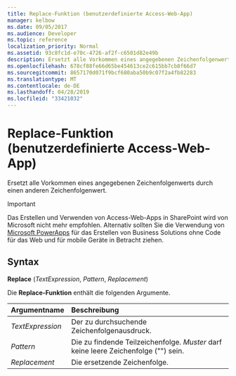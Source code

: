 ```yaml
---
title: Replace-Funktion (benutzerdefinierte Access-Web-App)
manager: kelbow
ms.date: 09/05/2017
ms.audience: Developer
ms.topic: reference
localization_priority: Normal
ms.assetid: 93c8fc1d-e70c-4726-af2f-c6501d82e49b
description: Ersetzt alle Vorkommen eines angegebenen Zeichenfolgenwerts durch einen anderen Zeichenfolgenwert.
ms.openlocfilehash: 678cf88fe66d65be454613ce2c615bb7cb8f66d7
ms.sourcegitcommit: 8657170d071f9bcf680aba50b9c07f2a4fb82283
ms.translationtype: MT
ms.contentlocale: de-DE
ms.lasthandoff: 04/28/2019
ms.locfileid: "33421032"
---
```

# <a name="replace-function-access-custom-web-app"></a>Replace-Funktion (benutzerdefinierte Access-Web-App)

Ersetzt alle Vorkommen eines angegebenen Zeichenfolgenwerts durch einen anderen Zeichenfolgenwert.
  
> [!IMPORTANT]
> Das Erstellen und Verwenden von Access-Web-Apps in SharePoint wird von Microsoft nicht mehr empfohlen. Alternativ sollten Sie die Verwendung von [Microsoft PowerApps](https://powerapps.microsoft.com/en-us/) für das Erstellen von Business Solutions ohne Code für das Web und für mobile Geräte in Betracht ziehen. 
  
## <a name="syntax"></a>Syntax

 **Replace** (*TextExpression*, *Pattern*, *Replacement*) 
  
Die **Replace-Funktion** enthält die folgenden Argumente. 
  
|**Argumentname**|**Beschreibung**|
|:-----|:-----|
| *TextExpression*  <br/> |Der zu durchsuchende Zeichenfolgenausdruck.  <br/> |
| *Pattern*  <br/> |Die zu findende Teilzeichenfolge.  *Muster*  darf keine leere Zeichenfolge ("") sein.  <br/> |
| *Replacement*  <br/> |Die ersetzende Zeichenfolge.  <br/> |
   

